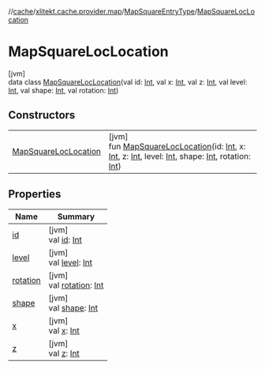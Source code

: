 //[cache](../../../../index.md)/[xlitekt.cache.provider.map](../../index.md)/[MapSquareEntryType](../index.md)/[MapSquareLocLocation](index.md)

# MapSquareLocLocation

[jvm]\
data class [MapSquareLocLocation](index.md)(val id: [Int](https://kotlinlang.org/api/latest/jvm/stdlib/kotlin/-int/index.html), val x: [Int](https://kotlinlang.org/api/latest/jvm/stdlib/kotlin/-int/index.html), val z: [Int](https://kotlinlang.org/api/latest/jvm/stdlib/kotlin/-int/index.html), val level: [Int](https://kotlinlang.org/api/latest/jvm/stdlib/kotlin/-int/index.html), val shape: [Int](https://kotlinlang.org/api/latest/jvm/stdlib/kotlin/-int/index.html), val rotation: [Int](https://kotlinlang.org/api/latest/jvm/stdlib/kotlin/-int/index.html))

## Constructors

| | |
|---|---|
| [MapSquareLocLocation](-map-square-loc-location.md) | [jvm]<br>fun [MapSquareLocLocation](-map-square-loc-location.md)(id: [Int](https://kotlinlang.org/api/latest/jvm/stdlib/kotlin/-int/index.html), x: [Int](https://kotlinlang.org/api/latest/jvm/stdlib/kotlin/-int/index.html), z: [Int](https://kotlinlang.org/api/latest/jvm/stdlib/kotlin/-int/index.html), level: [Int](https://kotlinlang.org/api/latest/jvm/stdlib/kotlin/-int/index.html), shape: [Int](https://kotlinlang.org/api/latest/jvm/stdlib/kotlin/-int/index.html), rotation: [Int](https://kotlinlang.org/api/latest/jvm/stdlib/kotlin/-int/index.html)) |

## Properties

| Name | Summary |
|---|---|
| [id](id.md) | [jvm]<br>val [id](id.md): [Int](https://kotlinlang.org/api/latest/jvm/stdlib/kotlin/-int/index.html) |
| [level](level.md) | [jvm]<br>val [level](level.md): [Int](https://kotlinlang.org/api/latest/jvm/stdlib/kotlin/-int/index.html) |
| [rotation](rotation.md) | [jvm]<br>val [rotation](rotation.md): [Int](https://kotlinlang.org/api/latest/jvm/stdlib/kotlin/-int/index.html) |
| [shape](shape.md) | [jvm]<br>val [shape](shape.md): [Int](https://kotlinlang.org/api/latest/jvm/stdlib/kotlin/-int/index.html) |
| [x](x.md) | [jvm]<br>val [x](x.md): [Int](https://kotlinlang.org/api/latest/jvm/stdlib/kotlin/-int/index.html) |
| [z](z.md) | [jvm]<br>val [z](z.md): [Int](https://kotlinlang.org/api/latest/jvm/stdlib/kotlin/-int/index.html) |
